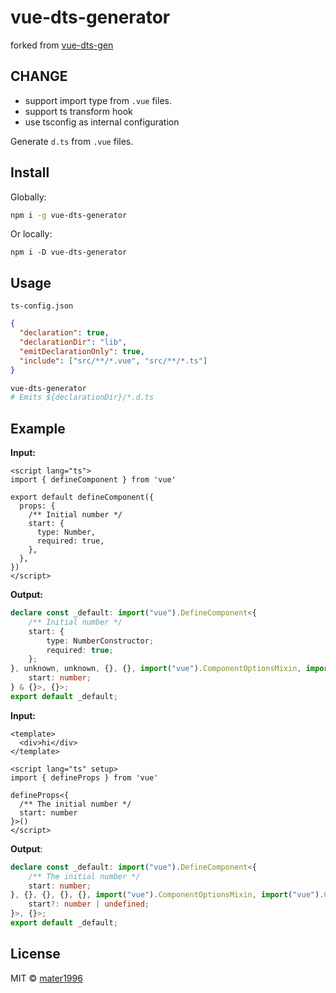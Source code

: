 # vue-dts-generator

forked from [vue-dts-gen](https://badgen.net/npm/v/vue-dts-gen)

## CHANGE

- support import type from `.vue` files.
- support ts transform hook
- use tsconfig as internal configuration

Generate `d.ts` from `.vue` files.

## Install

Globally:

```bash
npm i -g vue-dts-generator
```

Or locally:

```
npm i -D vue-dts-generator
```

## Usage

`ts-config.json`

```json
{
  "declaration": true,
  "declarationDir": "lib",
  "emitDeclarationOnly": true,
  "include": ["src/**/*.vue", "src/**/*.ts"]
}
```

```bash
vue-dts-generator
# Emits ${declarationDir}/*.d.ts
```

## Example

**Input:**

```vue
<script lang="ts">
import { defineComponent } from 'vue'

export default defineComponent({
  props: {
    /** Initial number */
    start: {
      type: Number,
      required: true,
    },
  },
})
</script>
```

**Output:**

<!-- prettier-ignore -->
```ts
declare const _default: import("vue").DefineComponent<{
    /** Initial number */
    start: {
        type: NumberConstructor;
        required: true;
    };
}, unknown, unknown, {}, {}, import("vue").ComponentOptionsMixin, import("vue").ComponentOptionsMixin, Record<string, any>, string, import("vue").VNodeProps & import("vue").AllowedComponentProps & import("vue").ComponentCustomProps, Readonly<{
    start: number;
} & {}>, {}>;
export default _default;
```

**Input:**

```vue
<template>
  <div>hi</div>
</template>

<script lang="ts" setup>
import { defineProps } from 'vue'

defineProps<{
  /** The initial number */
  start: number
}>()
</script>
```

**Output**:

<!-- prettier-ignore -->
```ts
declare const _default: import("vue").DefineComponent<{
    /** The initial number */
    start: number;
}, {}, {}, {}, {}, import("vue").ComponentOptionsMixin, import("vue").ComponentOptionsMixin, import("vue").EmitsOptions, string, import("vue").VNodeProps & import("vue").AllowedComponentProps & import("vue").ComponentCustomProps, Readonly<{} & {
    start?: number | undefined;
}>, {}>;
export default _default;
```

## License

MIT &copy; [mater1996](https://github.com/sponsors/mater1996)

